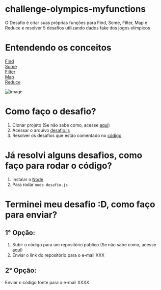 # challenge-olympics-myfunctions

O Desafio é criar suas próprias funções para Find, Some, Filter, Map e Reduce e resolver 5 desafios utilizando dados fake dos jogos olímpicos

# Entendendo os conceitos

[Find](https://developer.mozilla.org/pt-BR/docs/Web/JavaScript/Reference/Global_Objects/Array/find)\
[Some](https://developer.mozilla.org/pt-BR/docs/Web/JavaScript/Reference/Global_Objects/Array/some)\
[Filter](https://developer.mozilla.org/pt-BR/docs/Web/JavaScript/Reference/Global_Objects/Array/filter)\
[Map](https://developer.mozilla.org/pt-BR/docs/Web/JavaScript/Reference/Global_Objects/Array/map)\
[Reduce](https://developer.mozilla.org/pt-BR/docs/Web/JavaScript/Reference/Global_Objects/Array/Reduce)

![image](https://i.stack.imgur.com/rPjLb.jpg)

# Como faço o desafio?

1. Clonar projeto (Se não sabe como, acesse [aqui](https://docs.github.com/pt/github/creating-cloning-and-archiving-repositories/cloning-a-repository-from-github/cloning-a-repository))
2. Acessar o arquivo [desafio.js](https://github.com/dbserver/challenge-olympics-myfunctions/blob/main/desafio.js)
3. Resolver os desafios que estão comentado no [código](https://github.com/dbserver/challenge-olympics-myfunctions/blob/main/desafio.js)

# Já resolvi alguns desafios, como faço para rodar o código?

1. Instalar o [Node](https://nodejs.org/en/)
2. Para rodar `node desafio.js`

# Terminei meu desafio :D, como faço para enviar?

## 1° Opção:
1. Subir o código para um repositório público (Se não sabe como, acesse [aqui](https://docs.github.com/pt/github/managing-files-in-a-repository/managing-files-using-the-command-line/adding-a-file-to-a-repository-using-the-command-line))
2. Enviar o link do repositório para o e-mail XXX

## 2° Opção:

Enviar o código fonte para o e-mail XXXX